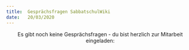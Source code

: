 ```yaml
---
title:  Gesprächsfragen SabbatschulWiki
date:   20/03/2020
---
```


<center>
Es gibt noch keine Gesprächsfragen - du bist herzlich zur Mitarbeit
eingeladen: <https://wiki.sabbatschule.at>

</center>

